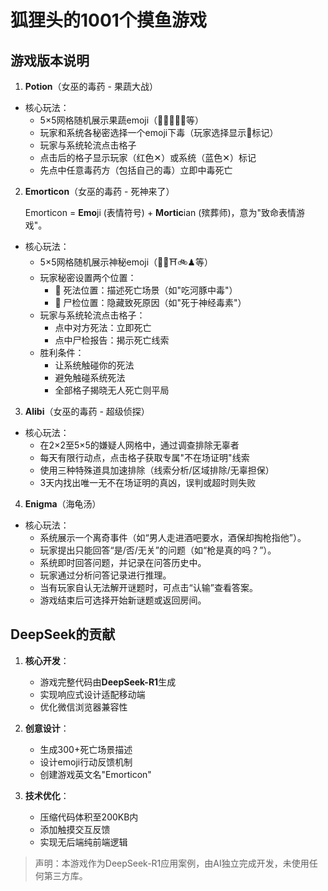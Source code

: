 # 狐狸头的1001个摸鱼游戏

## 游戏版本说明

1. **Potion**（女巫的毒药 - 果蔬大战）
- 核心玩法：
  * 5×5网格随机展示果蔬emoji（🍏🍌🍈🥥🌾等）
  * 玩家和系统各秘密选择一个emoji下毒（玩家选择显示🧪标记）
  * 玩家与系统轮流点击格子
  * 点击后的格子显示玩家（红色✕）或系统（蓝色✕）标记
  * 先点中任意毒药方（包括自己的毒）立即中毒死亡

2. **Emorticon**（女巫的毒药 - 死神来了）

     Emorticon = **Emo**ji (表情符号) + **Mortic**ian (殡葬师)，意为"致命表情游戏"。

- 核心玩法：
  * 5×5网格随机展示神秘emoji（🏦🔮⛩🚲♟等）
  * 玩家秘密设置两个位置：
    - 🧪 死法位置：描述死亡场景（如"吃河豚中毒"）
    - 📜 尸检位置：隐藏致死原因（如"死于神经毒素"）
  * 玩家与系统轮流点击格子：
    - 点中对方死法：立即死亡
    - 点中尸检报告：揭示死亡线索
  * 胜利条件：
    - 让系统触碰你的死法
    - 避免触碰系统死法
    - 全部格子揭晓无人死亡则平局

3. **Alibi**（女巫的毒药 - 超级侦探）

- 核心玩法：
  * 在2×2至5×5的嫌疑人网格中，通过调查排除无辜者  
  * 每天有限行动点，点击格子获取专属"不在场证明"线索  
  * 使用三种特殊道具加速排除（线索分析/区域排除/无辜担保）  
  * 3天内找出唯一无不在场证明的真凶，误判或超时则失败  

4. **Enigma**（海龟汤）

- 核心玩法：
  * 系统展示一个离奇事件（如“男人走进酒吧要水，酒保却掏枪指他”）。
  * 玩家提出只能回答“是/否/无关”的问题（如“枪是真的吗？”）。
  * 系统即时回答问题，并记录在问答历史中。
  * 玩家通过分析问答记录进行推理。
  * 当有玩家自认无法解开谜题时，可点击“认输”查看答案。
  * 游戏结束后可选择开始新谜题或返回房间。

## DeepSeek的贡献
1. **核心开发**：
   - 游戏完整代码由**DeepSeek-R1**生成
   - 实现响应式设计适配移动端
   - 优化微信浏览器兼容性

2. **创意设计**：
   - 生成300+死亡场景描述
   - 设计emoji行动反馈机制
   - 创建游戏英文名"Emorticon"

3. **技术优化**：
   - 压缩代码体积至200KB内
   - 添加触摸交互反馈
   - 实现无后端纯前端逻辑

> 声明：本游戏作为DeepSeek-R1应用案例，由AI独立完成开发，未使用任何第三方库。

